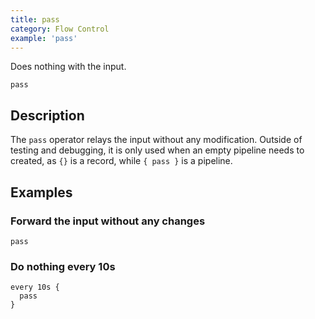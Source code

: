 ```yaml
---
title: pass
category: Flow Control
example: 'pass'
---
```


Does nothing with the input.

```tql
pass
```

## Description

The `pass` operator relays the input without any modification. Outside of
testing and debugging, it is only used when an empty pipeline needs to created,
as `{}` is a record, while `{ pass }` is a pipeline.

## Examples

### Forward the input without any changes

```tql
pass
```

### Do nothing every 10s

```tql
every 10s {
  pass
}
```
